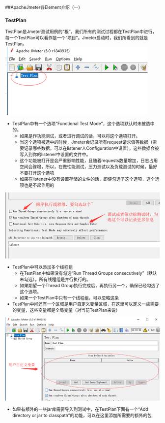 ##ApacheJmeter各Element介绍（一）

### TestPlan
TestPlan是Jmeter测试用例的“根”，我们所有的测试过程都在TestPlan中进行，每一个TestPlan可以看作是一个“项目”。Jmeter启动时，我们所看到的就是TestPlan。   
![TestPlan](./img/jmeter/JmeterElements_TestPlan.png "TestPlan")   

* TestPlan中有一个选项“Functional Test Mode”，这个选项默认时未被选中的。
	+ 如果是作功能测试，或者进行调试的话，可以将这个选项打开。
	+ 当这个选项被选中的时候，Jmeter会记录所有request请求值等数据（需要记录哪些数据，可以在listener人Configuration中设置），这些数据会被写入到你的listener中设置的文件中。
	+ 这个功能被打开是会严重影响性能，且随着requests数量增加，日志占用空间会骤增，所以，在做性能测试，压力测试以及负载测试的时候，最好不要打开这个选项
	+ 如果在listener中没有设置存储的文件的话，即便勾选了这个选项，这个选项也是不起作用的   

![TestPlan](./img/jmeter/JmeterElements_TestPlan_checkbox.png "TestPlan")      
* TestPlan中可以添加多个线程组
	+ 在TestPlan中如果没有勾选“Run Thread Groups consecutively”（默认未勾选），所有线程组是并行执行的。
	+ 如果期望一个Thread Group执行完成后，再执行另一个，确保已经勾选了这个选项。
	+ 如果一个TestPlan中只有一个线程组，可以忽略这条   
* TestPlan中间还有一个区域是用户自定义变量区域，在这里可以定义一些需要的变量，这些变量都是全局变量（对当前TestPlan来说）   

![TestPlan](./img/jmeter/JmeterElements_TestPlan_variable.png "TestPlan")     
* 如果有额外的一些jar库需要导入到测试中，在TestPlan下面有一个“Add directory or jar to classpath”的功能，可以在这里添加所需要的额外的包
